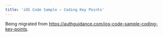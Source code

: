 ```yaml
---
title: 'iOS Code Sample – Coding Key Points'
---
```


Being migrated from https://authguidance.com/ios-code-sample-coding-key-points.
